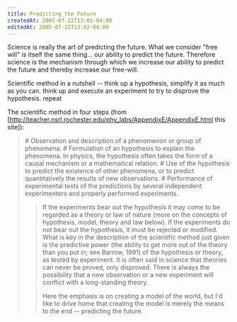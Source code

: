```yaml
---
title: Predicting_the_Future
createdAt: 2005-07-22T13:01-04:00
editedAt: 2005-07-22T13:02-04:00
---
```


Science is really the art of predicting the future. What we consider "free will" is itself the same thing... our ability to predict the future. Therefore science is the mechanism through which we increase our ability to predict the future and thereby increase our free-will.

  Scientific method in a nutshell -- think up a hypothesis, simplify it as much as you can. think up and execute an experiment to try to disprove the hypothesis. repeat

The scientific method in four steps (from [http://teacher.nsrl.rochester.edu/phy_labs/AppendixE/AppendixE.html this site]):

<blockquote>
# Observation and description of a phenomenon or group of phenomena.
# Formulation of an hypothesis to explain the phenomena. In physics, the hypothesis often takes the form of a causal mechanism or a mathematical relation.
# Use of the hypothesis to predict the existence of other phenomena, or to predict quantitatively the results of new observations.
# Performance of experimental tests of the predictions by several independent experimenters and properly performed experiments.

<blockquote>
If the experiments bear out the hypothesis it may come to be regarded as a theory or law of nature (more on the concepts of hypothesis, model, theory and law below). If the experiments do not bear out the hypothesis, it must be rejected or modified. What is key in the description of the scientific method just given is the predictive power (the ability to get more out of the theory than you put in; see Barrow, 1991) of the hypothesis or theory, as tested by experiment. It is often said in science that theories can never be proved, only disproved. There is always the possibility that a new observation or a new experiment will conflict with a long-standing theory. 

Here the emphasis is on creating a model of the world, but I'd like to drive home that creating the model is merely the means to the end -- predicting the future.

